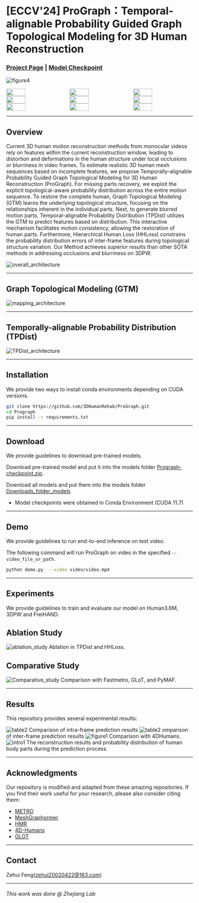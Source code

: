 # [ECCV'24] ProGraph：Temporal-alignable Probability Guided Graph Topological Modeling for 3D Human Reconstruction
### [Project Page](https://xinrui-z.github.io/prograph.github.io/) | [Model Checkpoint](https://huggingface.co/Yanggenfan/ProGraph/tree/main)


![figure4](./assert/first.png)


<div style="display: flex; justify-content: space-between;">
    <img src="./assert/1_pro -original-original1.gif" width="32%" height="auto">
    <img src="./assert/2_pro -original-original (2).gif" width="32%" height="auto">
    <img src="./assert/5_pro -original-original.gif" width="32%" height="auto">
</div>
<div style="display: flex; justify-content: space-between;">
    <img src="./assert/2_pro -original-original (1).gif" width="32%" height="auto">
    <img src="./assert/3_pro -original-original (1).gif" width="32%" height="auto">
    <img src="./assert/4_pro -original-original.gif" width="32%" height="auto">
</div>
<div style="display: flex; justify-content: space-between;">
    <img src="./assert/4_1_pro -original-original.gif" width="32%" height="auto">
    <img src="./assert/2_pro -original-original.gif" width="32%" height="auto">
    <img src="./assert/3_pro -original-original.gif" width="32%" height="auto">
</div>

---

## Overview
Current 3D human motion reconstruction methods from monocular videos rely on features within the current reconstruction window, leading to distortion and deformations in the human structure under local occlusions or blurriness in video frames. To estimate realistic 3D human mesh sequences based on incomplete features, we propose Temporally-alignable Probability Guided Graph Topological Modeling for 3D Human Reconstruction (ProGraph). For missing parts recovery, we exploit the explicit topological-aware probability distribution across the entire motion sequence. To restore the complete human, Graph Topological Modeling (GTM) learns the underlying topological structure, focusing on the relationships inherent in the individual parts. Next, to generate blurred motion parts, Temporal-alignable Probability Distribution (TPDist) utilizes the GTM to predict features based on distribution. This interactive mechanism facilitates motion consistency, allowing the restoration of human parts. Furthermore, Hierarchical Human Loss (HHLoss) constrains the probability distribution errors of inter-frame features during topological structure variation. Our Method achieves superior results than other SOTA methods in addressing occlusions and blurriness on 3DPW.

![overall_architecture](./assert/pipeline.png)


---

## Graph Topological Modeling (GTM)
![mapping_architecture](./assert/mapping.png)


---
## Temporally-alignable Probability Distribution (TPDist)
![TPDist_architecture](./assert/TPDist.png)

---

## Installation
We provide two ways to install conda environments depending on CUDA versions. 

```bash
git clone https://github.com/3DHumanRehab/ProGraph.git
cd Prograph
pip install -r requirements.txt
```

---

## Download
We provide guidelines to download pre-trained models.

Download pre-trained model and put it into the models folder [Prograph-checkpoint.zip](https://huggingface.co/Yanggenfan/P-BET/resolve/main/P-BET-checkpoint.zip?download=true). 

Download all models and put them into the models folder    [Downloads_folder_models](https://huggingface.co/Yanggenfan/ProGraph/tree/main/models)


<a name="model_checkpoint"></a>

- Model checkpoints were obtained in Conda Environment (CUDA 11.7)

---

## Demo
We provide guidelines to run end-to-end inference on test video.

The following command will run ProGraph on video in the specified `--video_file_or_path`.

```bash
python demo.py  --video video/video.mp4
```

---

## Experiments
We provide guidelines to train and evaluate our model on Human3.6M, 3DPW and FreiHAND. 

## Ablation Study
![ablation_study](./assert/ablation_study.png)
Ablation in TPDist and HHLoss.
## Comparative Study
![Comparative_study](./assert/compare_study.png)
Comparison with Fastmetro, GLoT, and PyMAF.


---

## Results
This repository provides several experimental results:

![table2](./assert/compare.png)
Comparison of intra-frame prediction results
![table2](./assert/compare1.png)
omparison of inter-frame prediction results
![figure1](./assert/human4d_hightlight.png)
Comparison with 4DHumans.
![intro1](./assert/occur.png)
The reconstruction results and probability distribution of human body parts during the prediction process.


---

## Acknowledgments

Our repository is modified and adapted from these amazing repositories. If you find their work useful for your research, please also consider citing them:
- [METRO](https://github.com/microsoft/MeshTransformer)          
- [MeshGraphormer](https://github.com/microsoft/MeshGraphormer)
- [HMR](https://github.com/akanazawa/hmr)
- [4D-Humans](https://github.com/shubham-goel/4D-Humans)
- [GLOT](https://github.com/sxl142/GLoT)

---

## Contact
Zehui Feng(zehui20020422@163.com)

---
###### *This work was done @ Zhejiang Lab*